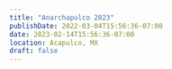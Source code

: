 ```yaml
---
title: "Anarchapulco 2023"
publishDate: 2022-03-04T15:56:36-07:00
date: 2023-02-14T15:56:36-07:00
location: Acapulco, MX
draft: false
---
```


